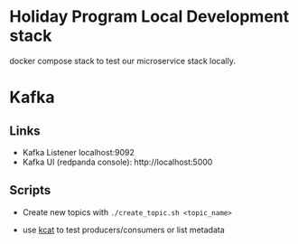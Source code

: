 # Holiday Program Local Development stack

docker compose stack to test our microservice stack locally.



# Kafka

## Links

- Kafka Listener localhost:9092
- Kafka UI (redpanda console): http://localhost:5000

## Scripts

* Create new topics with `./create_topic.sh <topic_name>`

* use [kcat](https://github.com/edenhill/kcat) to test producers/consumers or list metadata  
